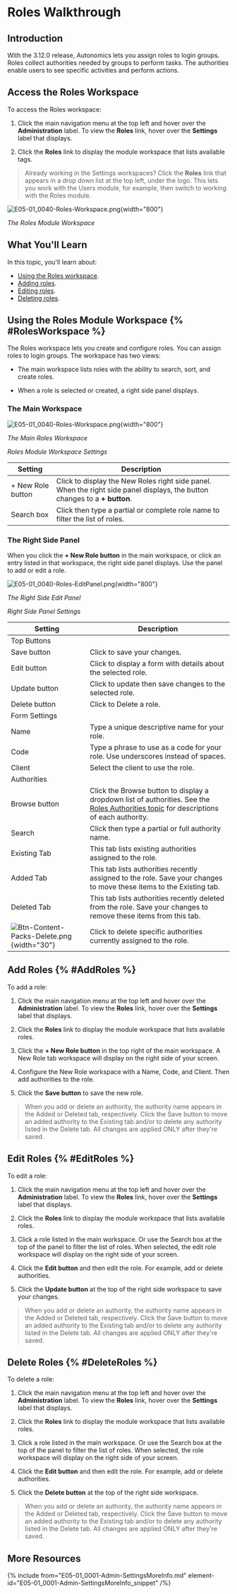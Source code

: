 # Roles Walkthrough

## Introduction

With the 3.12.0 release, Autonomics lets you assign roles to login groups. Roles collect authorities needed by groups to perform tasks. The authorities enable users to see specific activities and perform actions.


## Access the Roles Workspace

To access the Roles workspace:

1. Click the main navigation menu at the top left and hover over the **Administration** label. To view the **Roles** link, hover over the **Settings** label that displays.

2. Click the **Roles** link to display the module workspace that lists available tags.

> Already working in the Settings workspaces? Click the **Roles** link that appears in a drop down list at the top left, under the logo. This lets you work with the Users module, for example, then switch to working with the Roles module.

![E05-01_0040-Roles-Workspace.png](E05-01_0040-Roles-Workspace.png){width="800"}

*The Roles Module Workspace*


## What You'll Learn

In this topic, you'll learn about:

* [Using the Roles workspace](#RolesWorkspace).
* [Adding roles](#AddRoles).
* [Editing roles](#EditRoles).
* [Deleting roles](#DeleteRoles).


## Using the Roles Module Workspace {% #RolesWorkspace %}

The Roles workspace lets you create and configure roles. You can assign roles to login groups. The workspace has two views:

* The main workspace lists roles with the ability to search, sort, and create roles.

* When a role is selected or created, a right side panel displays.


### The Main Workspace


![E05-01_0040-Roles-Workspace.png](E05-01_0040-Roles-Workspace.png){width="800"}

*The Main Roles Workspace*

*Roles Module Workspace Settings*

| Setting                                                             | Description                                                                                                                                              |
|---------------------------------------------------------------------|----------------------------------------------------------------------------------------------------------------------------------------------------------|
| + New Role button                                                   | Click to display the New Roles right side panel. When the right side panel displays, the button changes to a **+ button**. |
| Search box                                                          | Click then type a partial or complete role name to filter the list of roles.                                                                             |


### The Right Side Panel

When you click the **+ New Role button** in the main workspace, or click an entry listed in that workspace, the right side panel displays. Use the panel to add or edit a role.


![E05-01_0040-Roles-EditPanel.png](E05-01_0040-Roles-EditPanel.png){width="800"}

*The Right Side Edit Panel*

*Right Side Panel Settings*

| Setting                                                                   | Description                                                                                                                                                                                              |
|---------------------------------------------------------------------------|----------------------------------------------------------------------------------------------------------------------------------------------------------------------------------------------------------|
| Top Buttons                                                               ||
| Save button                                                               | Click to save your changes.                                                                                                                                                                              |
| Edit button                                                               | Click to display a form with details about the selected role.                                                                                                                                            |
| Update button                                                             | Click to update then save changes to the selected role.                                                                                                                                                  |
| Delete button                                                             | Click to Delete a role.                                                                                                                                                                                  |
| Form Settings                                                             |                                                                                                                                                                                                          |
| Name                                                                      | Type a unique descriptive name for your role.                                                                                                                                                            |
| Code                                                                      | Type a phrase to use as a code for your role. Use underscores instead of spaces.                                                                                                                         |
| Client                                                                    | Select the client to use the role.                                                                                                                                                                       |
| Authorities                                                               ||
| Browse button                                                             | Click the Browse button to display a dropdown list of authorities. See the [Roles Authorities topic](E05-01_0040-Roles-Authorities.md) for descriptions of each authority. |
| Search                                                                    | Click then type a partial or full authority name.                                                                                                                                                        |
| Existing Tab                                                              | This tab lists existing authorities assigned to the role.                                                                                                                                                |
| Added Tab                                                                 | This tab lists authorities recently assigned to the role. Save your changes to move these items to the Existing tab.                                                                                     |
| Deleted Tab                                                               | This tab lists authorities recently deleted from the role. Save your changes to remove these items from this tab.                                                                                        |
| ![Btn-Content-Packs-Delete.png](Btn-Content-Packs-Delete.png){width="30"} | Click to delete specific authorities currently assigned to the role.                                                                                                                                     |



## Add Roles {% #AddRoles %}

To add a role:

1. Click the main navigation menu at the top left and hover over the **Administration** label. To view the **Roles** link, hover over the **Settings** label that displays.

2. Click the **Roles** link to display the module workspace that lists available roles.

3. Click the **+ New Role button** in the top right of the main workspace. A New Role tab workspace will display on the right side of your screen.

4. Configure the New Role workspace with a Name, Code, and Client. Then add authorities to the role.

5. Click the **Save button** to save the new role.

> When you add or delete an authority, the authority name appears in the Added or Deleted tab, respectively. Click the Save button to move an added authority to the Existing tab and/or to delete any authority listed in the Delete tab. All changes are applied ONLY after they're saved.


## Edit Roles {% #EditRoles %}

To edit a role:

1. Click the main navigation menu at the top left and hover over the **Administration** label. To view the **Roles** link, hover over the **Settings** label that displays.

2. Click the **Roles** link to display the module workspace that lists available roles.

3. Click a role listed in the main workspace. Or use the Search box at the top of the panel to filter the list of roles. When selected, the edit role workspace will display on the right side of your screen.

4. Click the **Edit button** and then edit the role. For example, add or delete authorities.

5. Click the **Update button** at the top of the right side workspace to save your changes.

> When you add or delete an authority, the authority name appears in the Added or Deleted tab, respectively. Click the Save button to move an added authority to the Existing tab and/or to delete any authority listed in the Delete tab. All changes are applied ONLY after they're saved.


## Delete Roles {% #DeleteRoles %}

To delete a role:

1. Click the main navigation menu at the top left and hover over the **Administration** label. To view the **Roles** link, hover over the **Settings** label that displays.

2. Click the **Roles** link to display the module workspace that lists available roles.

3. Click a role listed in the main workspace. Or use the Search box at the top of the panel to filter the list of roles. When selected, the role workspace will display on the right side of your screen.

4. Click the **Edit button** and then edit the role. For example, add or delete authorities.

5. Click the **Delete button** at the top of the right side workspace.

> When you add or delete an authority, the authority name appears in the Added or Deleted tab, respectively. Click the Save button to move an added authority to the Existing tab and/or to delete any authority listed in the Delete tab. All changes are applied ONLY after they're saved.


## More Resources

{% include from="E05-01_0001-Admin-SettingsMoreInfo.md" element-id="E05-01_0001-Admin-SettingsMoreInfo_snippet" /%}
